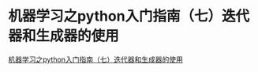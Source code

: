 # 机器学习之python入门指南（七）迭代器和生成器的使用
[机器学习之python入门指南（七）迭代器和生成器的使用](https://aiwithcloud.com/2022/03/05/%e6%9c%ba%e5%99%a8%e5%ad%a6%e4%b9%a0%e4%b9%8bpython%e5%85%a5%e9%97%a8%e6%8c%87%e5%8d%97%ef%bc%88%e4%b8%83%ef%bc%89%e8%bf%ad%e4%bb%a3%e5%99%a8%e5%92%8c%e7%94%9f%e6%88%90%e5%99%a8%e7%9a%84%e4%bd%bf/)